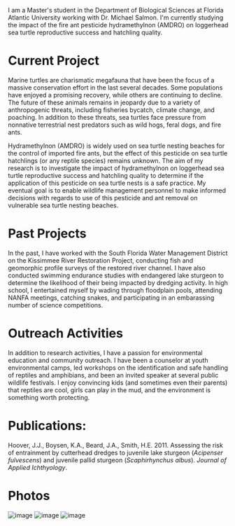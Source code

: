 I am a Master's student in the Department of Biological Sciences at Florida Atlantic University working with Dr. Michael Salmon. I'm currently studying the impact of the fire ant pesticide hydramethylnon (AMDRO) on loggerhead sea turtle reproductive success and hatchling quality. 

# Current Project
Marine turtles are charismatic megafauna that have been the focus of a massive conservation effort in the last several decades. Some populations have enjoyed a promising recovery, while others are continuing to decline. The future of these animals remains in jeopardy due to a variety of anthropogenic threats, including fisheries bycatch, climate change, and poaching. In addition to these threats, sea turtles face pressure from nonnative terrestrial nest predators such as wild hogs, feral dogs, and fire ants.  

Hydramethylnon (AMDRO) is widely used on sea turtle nesting beaches for the control of imported fire ants, but the effect of this pesticide on sea turtle hatchlings (or any reptile species) remains unknown. The aim of my research is to investigate the impact of hydramethylnon on loggerhead sea turtle reproductive success and hatchling quality to determine if the application of this pesticide on sea turtle nests is a safe practice. My eventual goal is to enable wildlife management personnel to make informed decisions with regards to use of this pesticide and ant removal on vulnerable sea turtle nesting beaches.  

# Past Projects
In the past, I have worked with the South Florida Water Management District on the Kissimmee River Restoration Project, conducting fish  and geomorphic profile surveys of the restored river channel. I have also conducted swimming endurance studies with endangered lake sturgeon to determine the likelihood of their being impacted by dredging activity. In high school, I entertained myself by wading through floodplain pools, attending NANFA meetings, catching snakes, and participating in an embarassing number of science competitions.

# Outreach Activities
In addition to research activities, I have a passion for environmental education and community outreach. I have been a counselor at youth environmental camps, led workshops on the identification and safe handling of reptiles and amphibians, and been an invited speaker at several public wildlife festivals. I enjoy convincing kids (and sometimes even their parents) that reptiles are cool, girls can play in the mud, and the environment is something worth protecting. 

# Publications:

Hoover, J.J., Boysen, K.A., Beard, J.A., Smith, H.E. 2011. Assessing the risk of entrainment by cutterhead dredges to juvenile lake sturgeon (_Acipenser fulvescens_) and juvenile pallid sturgeon (_Scaphirhynchus albus_). _Journal of Applied Ichthyology_. 

# Photos
![image](https://scontent.fmia1-2.fna.fbcdn.net/v/t1.0-9/560953_3448503373330_574019486_n.jpg?_nc_cat=0&oh=9a9046e6a7653759fad480814511424c&oe=5B402512) ![image](https://scontent.fmia1-2.fna.fbcdn.net/v/t1.0-9/317913_3420266067415_241772819_n.jpg?_nc_cat=0&oh=db3c0fc69c5d1e42d7cac41297b7f8ff&oe=5B3655C5) ![image](https://scontent.fmia1-2.fna.fbcdn.net/v/t1.0-9/306667_10151501806530640_41591116_n.jpg?_nc_cat=0&oh=a458805f7c2336700f99c6c032615af3&oe=5B31AC12)
